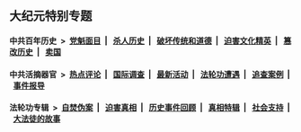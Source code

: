 ## 大纪元特别专题

#### 中共百年历史 &nbsp;>&nbsp; [党魁面目](indexes/nf1176107/README.md?03040430) &nbsp;| &nbsp; [杀人历史](indexes/nf1176106/README.md?03040430) &nbsp;| &nbsp; [破坏传统和道德](indexes/nf1176106/README.md?03040430) &nbsp;| &nbsp; [迫害文化精英](indexes/nf1176111/README.md?03040430) &nbsp;| &nbsp; [篡改历史](indexes/nf1176115/README.md?03040430) &nbsp;| &nbsp; [卖国](indexes/nf1176117/README.md?03040430) 

#### 中共活摘器官 &nbsp;>&nbsp; [热点评论](indexes/nf5879/README.md?03040430) &nbsp;| &nbsp; [国际调查](indexes/nf5947/README.md?03040430) &nbsp;| &nbsp; [最新活动](indexes/nf5883/README.md?03040430) &nbsp;| &nbsp; [法轮功遭遇](indexes/nf5881/README.md?03040430) &nbsp;| &nbsp; [追查案例](indexes/nf5880/README.md?03040430) &nbsp;| &nbsp; [事件报导](indexes/nf5877/README.md?03040430) 

#### 法轮功专辑 &nbsp;>&nbsp; [自焚伪案](indexes/nf5562/README.md?03040430) &nbsp;| &nbsp; [迫害真相](indexes/nf4379/README.md?03040430) &nbsp;| &nbsp; [历史事件回顾](indexes/nf5793/README.md?03040430) &nbsp;| &nbsp; [真相特辑](indexes/nf4389/README.md?03040430) &nbsp;| &nbsp; [社会支持](indexes/nf4386/README.md?03040430) &nbsp;| &nbsp; [大法徒的故事](indexes/nf1147481/README.md?03040430) 
